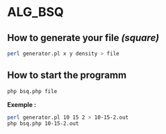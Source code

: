 # ALG_BSQ

## How to generate your file *(square)*

```bash
perl generator.pl x y density > file
```

## How to start the programm

```bash
php bsq.php file
```

**Exemple :**

```bash
perl generator.pl 10 15 2 > 10-15-2.out
php bsq.php 10-15-2.out
```
